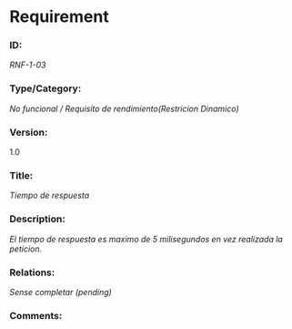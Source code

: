 # Requirement 
### ID: 
_RNF-1-03_

### Type/Category: 
_No funcional / Requisito de rendimiento(Restricion Dinamico)_

### Version: 
1.0 

### Title: 
_Tiempo de respuesta_

### Description: 
_El tiempo de respuesta es maximo de 5 milisegundos en vez realizada la peticion._

### Relations: 
_Sense completar (pending)_ 

### Comments:
